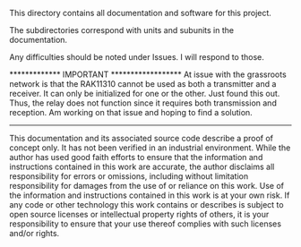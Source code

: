 This directory contains all documentation and software for this project.

The subdirectories correspond with units and subunits in the documentation.

Any difficulties should be noted under Issues. I will respond to those.

************* IMPORTANT ******************
At issue with the grassroots network is that the RAK11310 cannot be used as both a transmitter 
and a receiver. It can only be initialized for one or the other. Just found this out.
Thus, the relay does not function since it requires both transmission and reception.
Am working on that issue and hoping to find a solution.
*******************************************

This documentation and its associated source code describe a proof of concept only. It has not been verified in an industrial environment. While the author has used good faith efforts to ensure that the information and instructions contained in this work are accurate, the author disclaims all responsibility for errors or omissions, including without limitation responsibility for damages from the use of or reliance on this work. Use of the information and instructions contained in this work is at your own risk. If any code or other technology this work contains or describes is subject to open source licenses or intellectual property rights of others, it is your responsibility to ensure that your use thereof complies with such licenses and/or rights.
